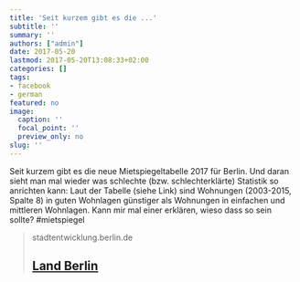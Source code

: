 ```yaml
---
title: 'Seit kurzem gibt es die ...'
subtitle: ''
summary: ''
authors: ["admin"]
date: 2017-05-20
lastmod: 2017-05-20T13:08:33+02:00
categories: []
tags:
- facebook
- german
featured: no
image:
  caption: ''
  focal_point: ''
  preview_only: no
slug: ''
---
```

Seit kurzem gibt es die neue Mietspiegeltabelle 2017 für Berlin. Und daran sieht man mal wieder was schlechte 
 (bzw. schlechterklärte) Statistik so anrichten kann: 
Laut der Tabelle (siehe Link) sind Wohnungen (2003-2015, Spalte 8) in guten Wohnlagen günstiger als Wohnungen in einfachen und mittleren Wohnlagen. Kann mir mal einer erklären, wieso dass so sein sollte? #mietspiegel
> stadtentwicklung.berlin.de
> ## [  Land Berlin](http://www.stadtentwicklung.berlin.de/wohnen/mietspiegel/de/download/Mietspiegeltabelle2017.pdf)
>


